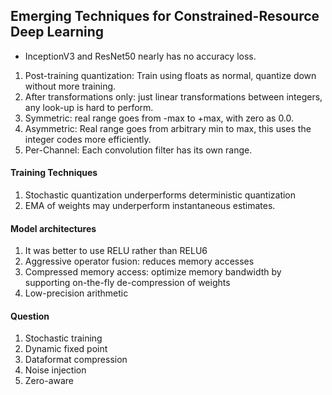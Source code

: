 ## Emerging Techniques for Constrained-Resource Deep Learning

* InceptionV3 and ResNet50 nearly has no accuracy loss.


1. Post-training quantization: Train using floats as normal, quantize down
without more training.
2. After transformations only: just linear transformations between integers,
any look-up is hard to perform.
3. Symmetric: real range goes from -max to +max, with zero as 0.0.
4. Asymmetric: Real range goes from arbitrary min to max, this uses the integer
codes more efficiently.
5. Per-Channel: Each convolution filter has its own range.


#### Training Techniques
1. Stochastic quantization underperforms deterministic quantization
2. EMA of weights may underperform instantaneous estimates.


#### Model architectures
1. It was better to use RELU rather than RELU6
2. Aggressive operator fusion: reduces memory accesses
3. Compressed memory access: optimize memory bandwidth by supporting
on-the-fly de-compression of weights
4. Low-precision arithmetic



#### Question
1. Stochastic training
2. Dynamic fixed point
3. Dataformat compression
4. Noise injection
5. Zero-aware 
